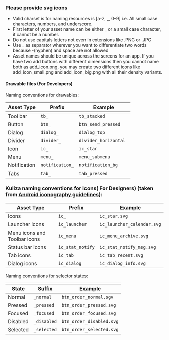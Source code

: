 

### Please provide svg icons



* Valid charset is for naming resources is [a-z, _, 0–9] i.e. All small case characters, numbers, and underscore.
* First letter of your asset name can be either _ or a small case character, it cannot be a number.
* Do not use capitals letters not even in extensions like .PNG or .JPG
* Use _ as separator wherever you want to differentiate two words because -(hyphen) and space are not allowed
* Asset names should be unique across the screens for an app. If you have two add buttons with different dimensions then you cannot name both as add_icon.png, you may create two different icons like add_icon_small.png and add_icon_big.png with all their density variants.




####  Drawable files (For Developers)

Naming conventions for drawables:


| Asset Type   | Prefix            |		Example               |
|--------------| ------------------|-----------------------------|
| Tool bar     | `tb_`             | `tb_stacked `               |
| Button       | `btn_`	           | `btn_send_pressed `         |
| Dialog       | `dialog_`         | `dialog_top `               |
| Divider      | `divider_`        | `divider_horizontal `       |
| Icon         | `ic_`	           | `ic_star `                  |
| Menu         | `menu_	`          | `menu_submenu`              |
| Notification | `notification_`   | `notification_bg `          |
| Tabs         | `tab_`            | `tab_pressed`               |



### Kuliza naming conventions for icons( For Designers) (taken from [Android iconography guidelines](http://developer.android.com/design/style/iconography.html)):



| Asset Type                      | Prefix             | Example                      |
| --------------------------------| ----------------   | ---------------------------- |
| Icons                           | `ic_`              | `ic_star.svg`                |
| Launcher icons                  | `ic_launcher`      | `ic_launcher_calendar.svg`   |
| Menu icons and Toolbar icons    | `ic_menu`          | `ic_menu_archive.svg`        |
| Status bar icons                | `ic_stat_notify`   | `ic_stat_notify_msg.svg`     |
| Tab icons                       | `ic_tab`           | `ic_tab_recent.svg`          |
| Dialog icons                    | `ic_dialog`        | `ic_dialog_info.svg`         |


Naming conventions for selector states:


| State	       | Suffix          | Example                     |
|--------------|-----------------|-----------------------------|
| Normal       | `_normal`       | `btn_order_normal.sgv`    |
| Pressed      | `_pressed`      | `btn_order_pressed.svg`   |
| Focused      | `_focused`      | `btn_order_focused.svg`   |
| Disabled     | `_disabled`     | `btn_order_disabled.svg`  |
| Selected     | `_selected`     | `btn_order_selected.svg`  |




